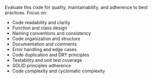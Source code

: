 Evaluate this code for quality, maintainability, and adherence to best practices. Focus on:
- Code readability and clarity
- Function and class design
- Naming conventions and consistency
- Code organization and structure
- Documentation and comments
- Error handling and edge cases
- Code duplication and DRY principles
- Testability and unit test coverage
- SOLID principles adherence
- Code complexity and cyclomatic complexity
